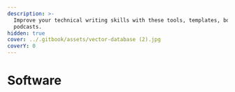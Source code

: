 ```yaml
---
description: >-
  Improve your technical writing skills with these tools, templates, books, and
  podcasts.
hidden: true
cover: ../.gitbook/assets/vector-database (2).jpg
coverY: 0
---
```


# Software

